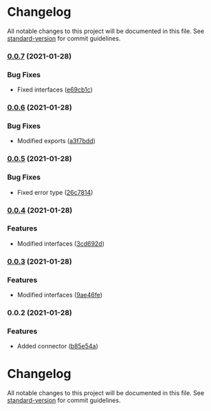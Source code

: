 # Changelog

All notable changes to this project will be documented in this file. See [standard-version](https://github.com/conventional-changelog/standard-version) for commit guidelines.

### [0.0.7](https://github.com/getunid/unid-wallet-sdk-base-connector/compare/v0.0.6...v0.0.7) (2021-01-28)


### Bug Fixes

* Fixed interfaces ([e69cb1c](https://github.com/getunid/unid-wallet-sdk-base-connector/commit/e69cb1c920f68bca7e5432b1d4eafeac76423a69))

### [0.0.6](https://github.com/getunid/unid-wallet-sdk-base-connector/compare/v0.0.5...v0.0.6) (2021-01-28)


### Bug Fixes

* Modified exports ([a3f7bdd](https://github.com/getunid/unid-wallet-sdk-base-connector/commit/a3f7bdd4b6220bdb8b601885d5acfe14332410f8))

### [0.0.5](https://github.com/getunid/unid-wallet-sdk-base-connector/compare/v0.0.4...v0.0.5) (2021-01-28)


### Bug Fixes

* Fixed error type ([26c7814](https://github.com/getunid/unid-wallet-sdk-base-connector/commit/26c781467854ad23c62b5ac5340eb34f4cf2687a))

### [0.0.4](https://github.com/getunid/unid-wallet-sdk-base-connector/compare/v0.0.3...v0.0.4) (2021-01-28)


### Features

* Modified interfaces ([3cd692d](https://github.com/getunid/unid-wallet-sdk-base-connector/commit/3cd692d6d62f1a6e04cff198f46c464bb0975f77))

### [0.0.3](https://github.com/getunid/unid-wallet-sdk-base-connector/compare/v0.0.2...v0.0.3) (2021-01-28)


### Features

* Modified interfaces ([9ae46fe](https://github.com/getunid/unid-wallet-sdk-base-connector/commit/9ae46fe821e6fa642fd2d69647028aaf72bc2157))

### 0.0.2 (2021-01-28)


### Features

* Added connector ([b85e54a](https://github.com/getunid/unid-wallet-sdk-base-connector/commit/b85e54ada7f25187226b9b8379ecef57186d21ca))

# Changelog

All notable changes to this project will be documented in this file. See [standard-version](https://github.com/conventional-changelog/standard-version) for commit guidelines.
